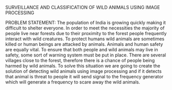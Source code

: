 SURVEILLANCE AND CLASSIFICATION OF WILD ANIMALS USING IMAGE PROCESSING

PROBLEM STATEMENT:
The population of India is growing quickly making it difficult to shelter everyone. In order to meet the necessities the majority of people live near forests due to their proximity to the forest people frequently interact with wild creatures. To protect humans wild animals are sometimes killed or human beings are attacked by animals.
Animals and human safety are equally vital. To ensure that both people and wild animals may live in safety, some sort of warning system must be put in place. There are several villages close to the forest, therefore there is a chance of people being harmed by wild animals.
To solve this situation we are going to create the solution of detecting wild animals using image processing and if it detects that animal is threat to people it will send signal to the frequency generator which will generate a frequency to scare away the wild animals.
